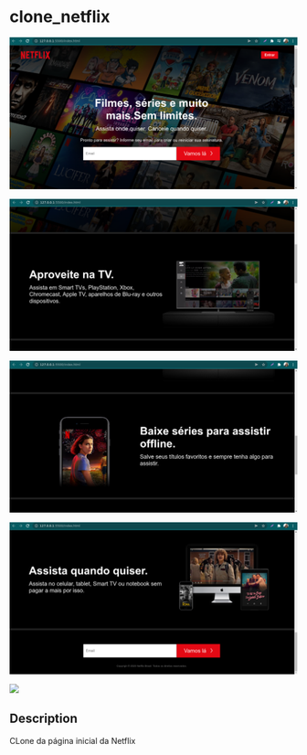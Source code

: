 # clone_netflix



<p aling="center">
    <img width="720px" src="assets/Screenshot_1.png">
</p>
 
 <p aling="center">
    <img width="720px" src="assets/Screenshot_2.png">
</p>

 <p aling="center">
    <img width="720px" src="assets/Screenshot_3.png">
</p>

<p aling="center">
    <img width="720px" src="assets/Screenshot_4.png">
</p>

<p aling="center">
    <img width="720px" src="assets/netlix.gif">
</p>


## Description

 CLone da página inicial da Netflix
